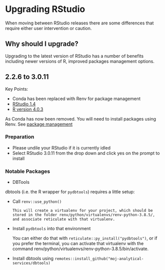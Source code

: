 # Upgrading RStudio

When moving between RStudio releases there are some differences that require either user intervention or caution.

## Why should I upgrade?

Upgrading to the latest version of RStudio has a number of benefits including newer versions of R, improved packages management options.

## 2.2.6 to 3.0.11

Key Points:

- Conda has been replaced with Renv for package management
- [RStudio 1.4](https://rstudio.com/products/rstudio/#rstudio-server)
- [R version 4.0.3](https://cran.r-project.org/doc/manuals/r-release/NEWS.html)

As Conda has now been removed. You will need to install packages using Renv. See [package management](package-management.html#renv)

### Preparation

- Please undile your RStudio if it is currently idled
- Select RStudio 3.0.11 from the drop down and click yes on the prompt to install

### Notable Packages

- DBTools

dbtools (i.e. the R wrapper for `pydbtools`) requires a little setup:

- Call `renv::use_python()`

      This will create a virtualenv for your project, which should be stored in the folder renv/python/virtualenvs/renv-python-3.8.5/, and associate reticulate with that virtualenv.

- Install `pydbtools` into that environment

     You can either do that with `reticulate::py_install("pydbtools")`, or if you prefer the terminal, you can activate that virtualenv with the command renv/python/virtualenvs/renv-python-3.8.5/bin/activate.

- Install dbtools using `remotes::install_github("moj-analytical-services/dbtools)`
